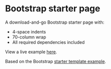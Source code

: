 Bootstrap starter page 
======================

A download-and-go Bootstrap starter page with: 

- 4-space indents
- 70-column wrap
- All required dependencies included

View a live example [here](robatron.github.com/bootstrap-starter).

Based on the Bootstrap [starter template example][eg].    

[eg]:http://twitter.github.com/bootstrap/examples/starter-template.html
    
